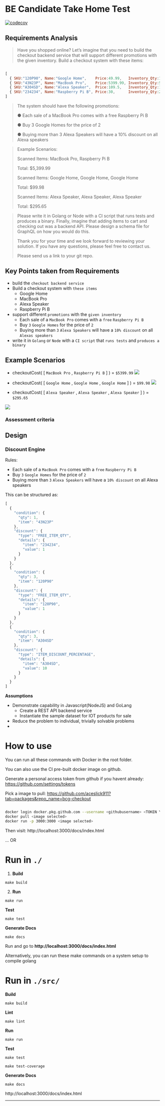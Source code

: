 # BE Candidate Take Home Test

[![codecov](https://codecov.io/gh/aceslick911/bcg-checkout/branch/main/graph/badge.svg?token=BR8YT7AM47)](https://codecov.io/gh/aceslick911/bcg-checkout)

## Requirements Analysis
> Have you shopped online? Let’s imagine that you need to build the checkout backend service that will support different promotions with the given inventory.
Build a checkout system with these items:

```javascript

[
  { SKU:"120P90", Name:"Google Home",    Price:49.99,   Inventory_Qty:10 },
  { SKU:"43N23P", Name:"MacBook Pro",    Price:5399.99, Inventory_Qty:5 },
  { SKU:"A304SD", Name:"Alexa Speaker",  Price:109.5,   Inventory_Qty:10 },
  { SKU:"234234", Name:"Raspberry Pi B", Price:30,      Inventory_Qty:2 },
]

```

>The system should have the following promotions:
>
> ● Each sale of a MacBook Pro comes with a free Raspberry Pi B
>
> ● Buy 3 Google Homes for the price of 2
>
> ● Buying more than 3 Alexa Speakers will have a 10% discount on all Alexa speakers
>

> Example Scenarios:
>
> Scanned Items: MacBook Pro, Raspberry Pi B
>
> Total: $5,399.99
>
> Scanned Items: Google Home, Google Home, Google Home
>
> Total: $99.98
>
> Scanned Items: Alexa Speaker, Alexa Speaker, Alexa Speaker
>
> Total: $295.65
>

> Please write it in Golang or Node with a CI script that runs tests and produces a binary.
> Finally, imagine that adding items to cart and checking out was a backend API. Please design a schema file for GraphQL on how you would do this.
> 
> Thank you for your time and we look forward to reviewing your solution. If you have any questions, please feel free to contact us. 
> 
> Please send us a link to your git repo.

## Key Points taken from Requirements
 - build the `checkout backend service`
 - Build a checkout system with `these items`
   - Google Home
   - MacBook Pro 
   - Alexa Speaker
   - Raspberry Pi B
 - support different `promotions` with the `given inventory`
   - Each sale of a `MacBook Pro` comes with a `free` `Raspberry Pi B`
   - Buy `3` `Google Homes` for the price of `2`
   - Buying more than `3` `Alexa Speakers` will have a `10% discount` on all `Alexas speakers`
 - write it in `Golang` or `Node` with a `CI script` that `runs tests` and `produces a binary`
## Example Scenarios
- checkoutCost( [ `MacBook Pro` , `Raspberry Pi B` ] ) = `$5399.99`
![](2021-06-11-13-59-45.png)

<!-- $$\begin{matrix}
 \sum(\mathrm{cost}(items)) & = & \$5399.99 + \$30 & (1a) \\
 & = & \$5429.99 & \\  \\
\mathrm{discounts}(items) & = & \$30  & (1b) \\ \\
 \sum(\mathrm{afterDiscounts}(items)) & = & \$5429.99 - \$30 & (1c) \\
 & = & \$5399.99 & \\  \\
\end{matrix}$$ -->

- checkoutCost( [ `Google Home` , `Google Home` , `Google Home` ] ) = `$99.98`
![](2021-06-11-14-00-09.png)
<!-- $$\begin{matrix}
 \sum(\mathrm{cost}(items)) & = & \$49.99+ \$49.99+ \$49.99 & (2a) \\
 & = & \$149.97 & \\  \\
\mathrm{discounts}(items) & = & \$49.99  & (2b) \\ \\
 \sum(\mathrm{afterDiscounts}(items)) & = & \$149.97 - \$49.99 & (2c) \\
 & = & \$99.98 & \\  \\
\end{matrix}$$ -->

   - checkoutCost( [ `Alexa Speaker` , `Alexa Speaker` , `Alexa Speaker` ] ) = `$295.65`

![](2021-06-11-14-00-23.png)
<!-- $$\begin{matrix}
 \sum(\mathrm{cost}(items)) & = & \$109.5 +\$109.5 +\$109.5 & (3a) \\
 & = & \$328.5 & \\  \\
\mathrm{discounts}(items) & = & \frac{10\% \times \$328.5}{100\%}    & (3b) \\ 
   & = & \$32.85   \\ \\
 \sum(\mathrm{afterDiscounts}(items)) & = & \$328.5 - \$32.85 & (3c) \\
 & = & \$295.65 & \\  \\
\end{matrix}$$ -->


### Assessment criteria

## Design

### Discount Engine

Rules:
  - Each sale of a `MacBook Pro` comes with a `free` `Raspberry Pi B`
  - Buy `3` `Google Homes` for the price of `2`
  - Buying more than `3` `Alexa Speakers` will have a `10% discount` on all Alexa speakers

This can be structured as:
```javascript
[
  {
    "condition": {
      "qty": 1,
      "item": "43N23P"
    },
    "discount": {
      "type": "FREE_ITEM_QTY",
      "details": {
        "item": "234234",
        "value": 1
      }
    }
  },
  {
    "condition": {
      "qty": 3,
      "item": "120P90"
    },
    "discount": {
      "type": "FREE_ITEM_QTY",
      "details": {
        "item": "120P90",
        "value": 1
      }
    }
  },
  {
    "condition": {
      "qty": 3,
      "item": "A304SD"
    },
    "discount": {
      "type": "ITEM_DISCOUNT_PERCENTAGE",
      "details": {
        "item": "A304SD",
        "value": 10
      }
    }
  }
]
```


**Assumptions**
 - Demonstrate capability in Javascript(NodeJS) and GoLang
   - Create a REST API backend service
   - Instantiate the sample dataset for IOT products for sale
 - Reduce the problem to individual, trivially solvable problems
 - 


# How to use

You can run all these commands with Docker in the root folder.

You can also use the CI pre-built docker image on github.

Generate a personal access token from github if you havent already:
https://github.com/settings/tokens

Pick a image to pull:
https://github.com/aceslick911?tab=packages&repo_name=bcg-checkout

```sh

docker login docker.pkg.github.com --username <githubusername> <TOKEN YOU GENERATED>
docker pull <image selected>
docker run -p 3000:3000 <image selected>

```

Then visit:
http://localhost:3000/docs/index.html

... OR

# Run in `./`

1. **Build**

```shell script
make build
```

2. **Run**

```shell script
make run 
```

**Test**

```shell script
make test
```

**Generate Docs**

```shell script
make docs
```

Run and go to **http://localhost:3000/docs/index.html**

Alternatively, you can run these make commands on a system setup to compile golang
# Run in `./src/`

**Build**

```shell 
make build
```

**Lint**

```shell 
make lint
```

**Run**

```shell 
make run 
```

**Test**

```shell 
make test
```
```shell 
make test-coverage
```

**Generate Docs**

```shell 
make docs
```

http://localhost:3000/docs/index.html

_______

